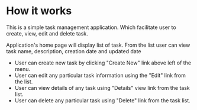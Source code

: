 # How it works
This is a simple task management application. Which facilitate user to create, view, edit and delete task.

Application's home page will display list of task. From the list user can view task name, description, creation date and updated date

* User can create new task by clicking "Create New" link above left of the menu.
* User can edit any particular task information using the "Edit" link from the list.
* User can view details of any task using "Details" view link from the task list.
* User can delete any particular task using "Delete" link from the task list.

